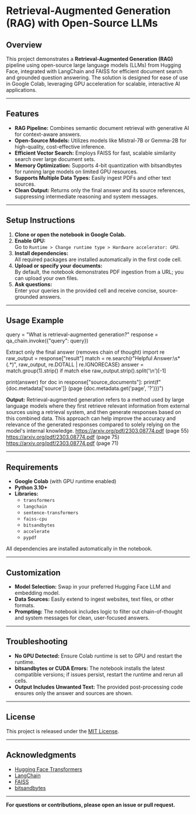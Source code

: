 # Retrieval-Augmented Generation (RAG) with Open-Source LLMs 

## Overview

This project demonstrates a **Retrieval-Augmented Generation (RAG)** pipeline using open-source large language models (LLMs) from Hugging Face, integrated with LangChain and FAISS for efficient document search and grounded question answering. The solution is designed for ease of use in Google Colab, leveraging GPU acceleration for scalable, interactive AI applications.

---

## Features

- **RAG Pipeline:** Combines semantic document retrieval with generative AI for context-aware answers.
- **Open-Source Models:** Utilizes models like Mistral-7B or Gemma-2B for high-quality, cost-effective inference.
- **Efficient Vector Search:** Employs FAISS for fast, scalable similarity search over large document sets.
- **Memory Optimization:** Supports 4-bit quantization with bitsandbytes for running large models on limited GPU resources.
- **Supports Multiple Data Types:** Easily ingest PDFs and other text sources.
- **Clean Output:** Returns only the final answer and its source references, suppressing intermediate reasoning and system messages.

---

## Setup Instructions

1. **Clone or open the notebook in Google Colab.**
2. **Enable GPU:**  
   Go to `Runtime > Change runtime type > Hardware accelerator: GPU`.
3. **Install dependencies:**  
   All required packages are installed automatically in the first code cell.
4. **Upload or specify your documents:**  
   By default, the notebook demonstrates PDF ingestion from a URL; you can upload your own files.
5. **Ask questions:**  
   Enter your queries in the provided cell and receive concise, source-grounded answers.

---

## Usage Example

query = "What is retrieval-augmented generation?"
response = qa_chain.invoke({"query": query})


Extract only the final answer (removes chain of thought)
import re
raw_output = response["result"]
match = re.search(r"Helpful Answer:\s*(.*)", raw_output, re.DOTALL | re.IGNORECASE)
answer = match.group(1).strip() if match else raw_output.strip().split('\n')[-1]


print(answer)
for doc in response["source_documents"]:
print(f"{doc.metadata['source']} (page {doc.metadata.get('page', '?')})")


**Output:**
Retrieval-augmented generation refers to a method used by large language models where they first retrieve relevant information from external sources using a retrieval system, and then generate responses based on this combined data. This approach can help improve the accuracy and relevance of the generated responses compared to solely relying on the model's internal knowledge.
https://arxiv.org/pdf/2303.08774.pdf (page 55)
https://arxiv.org/pdf/2303.08774.pdf (page 75)
https://arxiv.org/pdf/2303.08774.pdf (page 71)

---

## Requirements

- **Google Colab** (with GPU runtime enabled)
- **Python 3.10+**
- **Libraries:**  
  - `transformers`  
  - `langchain`  
  - `sentence-transformers`  
  - `faiss-cpu`  
  - `bitsandbytes`  
  - `accelerate`  
  - `pypdf`

All dependencies are installed automatically in the notebook.

---

## Customization

- **Model Selection:** Swap in your preferred Hugging Face LLM and embedding model.
- **Data Sources:** Easily extend to ingest websites, text files, or other formats.
- **Prompting:** The notebook includes logic to filter out chain-of-thought and system messages for clean, user-focused answers.

---

## Troubleshooting

- **No GPU Detected:** Ensure Colab runtime is set to GPU and restart the runtime.
- **bitsandbytes or CUDA Errors:** The notebook installs the latest compatible versions; if issues persist, restart the runtime and rerun all cells.
- **Output Includes Unwanted Text:** The provided post-processing code ensures only the answer and sources are shown.

---

## License

This project is released under the [MIT License](LICENSE).

---

## Acknowledgments

- [Hugging Face Transformers](https://huggingface.co/docs/transformers/)
- [LangChain](https://python.langchain.com/)
- [FAISS](https://github.com/facebookresearch/faiss)
- [bitsandbytes](https://github.com/TimDettmers/bitsandbytes)

---

**For questions or contributions, please open an issue or pull request.**
